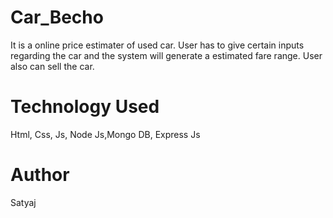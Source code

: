 # Car_Becho
It is a online price estimater of used car. User has to give certain inputs regarding the car and the system will generate a estimated fare range. User also can sell the car.
# Technology Used
Html, Css, Js, Node Js,Mongo DB, Express Js

# Author
Satyaj
